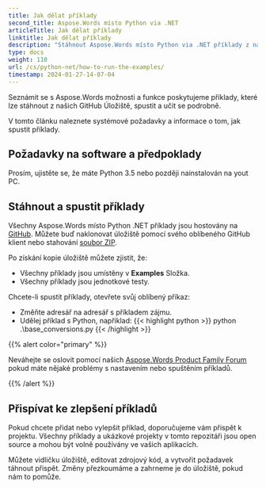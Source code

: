 ```yaml
---
title: Jak dělat příklady
second_title: Aspose.Words místo Python via .NET
articleTitle: Jak dělat příklady
linktitle: Jak dělat příklady
description: "Stáhnout Aspose.Words místo Python via .NET příklady z naší GitHub repozitář a naučit se, jak je spustit, aby se více seznámil s Aspose.Words možnosti a vlastnosti."
type: docs
weight: 110
url: /cs/python-net/how-to-run-the-examples/
timestamp: 2024-01-27-14-07-04
---
```


Seznámit se s Aspose.Words možnosti a funkce poskytujeme příklady, které lze stáhnout z našich GitHub Úložiště, spustit a učit se podrobně.

V tomto článku naleznete systémové požadavky a informace o tom, jak spustit příklady.

## Požadavky na software a předpoklady

Prosím, ujistěte se, že máte Python 3.5 nebo později nainstalován na yout PC.

## Stáhnout a spustit příklady

Všechny Aspose.Words místo Python .NET příklady jsou hostovány na [GitHub](https://github.com/aspose-words/Aspose.Words-for-Python-via-.NET). Můžete buď naklonovat úložiště pomocí svého oblíbeného GitHub klient nebo stahování [soubor ZIP](https://github.com/aspose-words/Aspose.Words-for-Python-via-.NET/archive/master.zip).

Po získání kopie úložiště můžete zjistit, že:

- Všechny příklady jsou umístěny v **Examples** Složka.
- Všechny příklady jsou jednotkové testy.

Chcete-li spustit příklady, otevřete svůj oblíbený příkaz:

- Změňte adresář na adresář s příkladem zájmu.
- Udělej příklad s Python, například:
{{< highlight python >}}
python .\base_conversions.py
{{< /highlight >}}

{{% alert color="primary" %}}

Neváhejte se oslovit pomocí našich [Aspose.Words Product Family Forum](https://forum.aspose.com/c/words/8) pokud máte nějaké problémy s nastavením nebo spuštěním příkladů.

{{% /alert %}}

## Přispívat ke zlepšení příkladů

Pokud chcete přidat nebo vylepšit příklad, doporučujeme vám přispět k projektu. Všechny příklady a ukázkové projekty v tomto repozitáři jsou open source a mohou být volně používány ve vašich aplikacích.

Můžete vidličku úložiště, editovat zdrojový kód, a vytvořit požadavek táhnout přispět. Změny přezkoumáme a zahrneme je do úložiště, pokud nám to pomůže.
